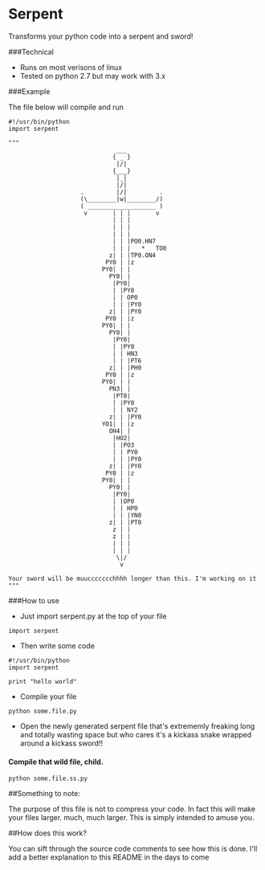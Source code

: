 Serpent
=======
Transforms your python code into a serpent and sword!

###Technical

- Runs on most verisons of linux
- Tested on python 2.7 but may work with 3.x

###Example

The file below will compile and run

```
#!/usr/bin/python
import serpent

"""
                              ___
                             { _ }
                              |/|
                             {___}
                              |_|
                              |/|
                    .         |/|         .
                    (\________|w|________/)
                    ( ___________________ )
                     v       | | |       v
                             | | |
                             | | |
                             | | |
                             | | |PO0.HN7
                             | | |   *   TO0
                            z| | |TP0.ON4
                           PY0 | |z
                          PY0| | |
                            PY0| |
                             |PY0|
                             | |PY0
                             | | OP0
                             | | |PY0
                            z| | |PY0
                           PY0 | |z
                          PY0| | |
                            PY0| |
                             |PY0|
                             | |PY0
                             | | HN3
                             | | |PT6
                            z| | |PH0
                           PY0 | |z
                          PY0| | |
                            PN3| |
                             |PT0|
                             | |PY0
                             | | NY2
                            z| | |PY0
                          YO1| | |z
                            OH4| |
                             |HO2|
                             | |PO3
                             | | PY0
                             | | |PY0
                            z| | |PY0
                           PY0 | |z
                          PY0| | |
                            PY0| |
                             |PY0|
                             | |OP0
                             | | HP0
                             | | |YN0
                            z| | |PT0
                             z | |
                             z | |
                             | | |
                             | | |
                              \|/
                               v
                               
Your sword will be muuccccccchhhh longer than this. I'm working on it
"""
```

###How to use

- Just import serpent.py at the top of your file

```
import serpent
```

- Then write some code

```
#!/usr/bin/python
import serpent

print "hello world"
```

- Compile your file

```
python some.file.py
```

- Open the newly generated serpent file that's extrememly freaking long and totally wasting space but who cares it's a kickass snake wrapped around a kickass sword!!

#### Compile that wild file, child.

```
python some.file.ss.py
```

##Something to note:

The purpose of this file is not to compress your code. In fact this will make your files larger. much, much larger. This is simply intended to amuse you.

##How does this work?

You can sift through the source code comments to see how this is done. I'll add a better explanation to this README in the days to come